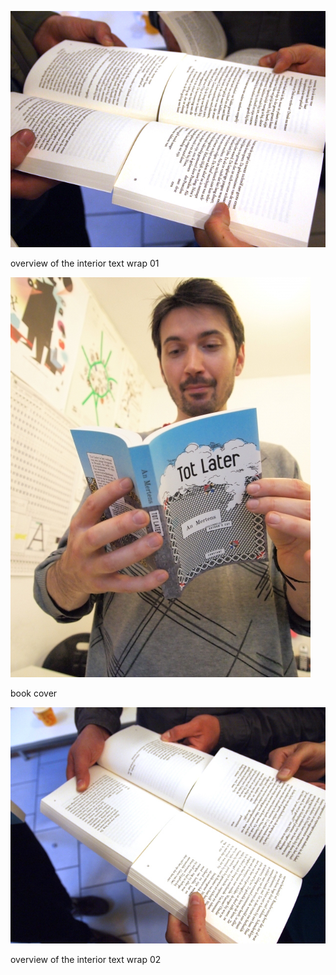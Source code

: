 ![overview of the interior text wrap 01](tot-later2.jpg)

overview of the interior text wrap 01

![book cover](tot-later4.jpg) 

book cover

![overview of the interior text wrap 02](tot-later5.jpg)

overview of the interior text wrap 02


